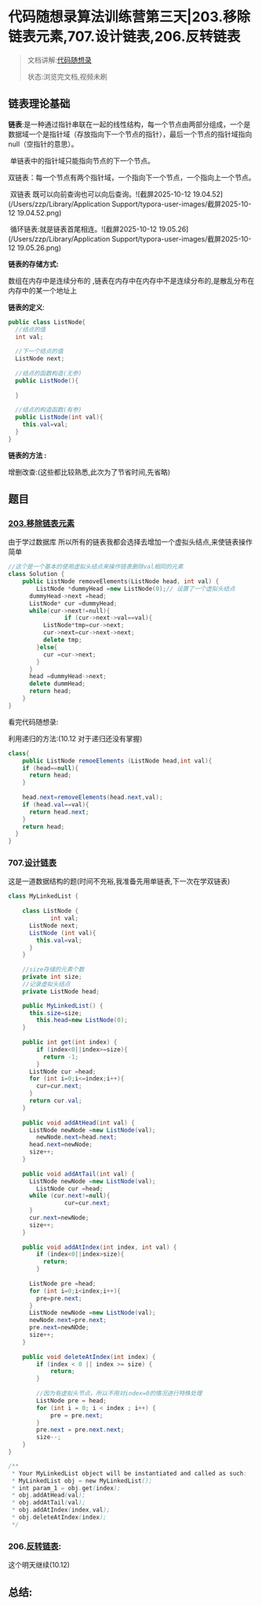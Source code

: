 # 代码随想录算法训练营第三天|203.移除链表元素,707.设计链表,206.反转链表

> 文档讲解:[代码随想录](https://programmercarl.com/0977.%E6%9C%89%E5%BA%8F%E6%95%B0%E7%BB%84%E7%9A%84%E5%B9%B3%E6%96%B9.html#%E5%85%B6%E4%BB%96%E8%AF%AD%E8%A8%80%E7%89%88%E6%9C%AC)
>
> 状态:浏览完文档,视频未刷

## 链表理论基础

​	**链表**:是一种通过指针串联在一起的线性结构，每一个节点由两部分组成，一个是数据域一个是指针域（存放指向下一个节点的指针），最后一个节点的指针域指向null（空指针的意思）。

​	单链表中的指针域只能指向节点的下一个节点。

​	双链表：每一个节点有两个指针域，一个指向下一个节点，一个指向上一个节点。

​	双链表 既可以向前查询也可以向后查询。![截屏2025-10-12 19.04.52](/Users/zzp/Library/Application Support/typora-user-images/截屏2025-10-12 19.04.52.png)

​	循环链表:就是链表首尾相连。![截屏2025-10-12 19.05.26](/Users/zzp/Library/Application Support/typora-user-images/截屏2025-10-12 19.05.26.png)

**链表的存储方式:**

数组在内存中是连续分布的 ,链表在内存中在内存中不是连续分布的,是散乱分布在内存中的某一个地址上



**链表的定义**:

```java
public class ListNode{
  //结点的值
  int val;
  
  //下一个结点的值
  ListNode next;
  
  //结点的函数构造(无参)
  public ListNode(){
    
  }
  
  //结点的构造函数(有参)
  public ListNode(int val){
    this.val=val;
  }
}
```



**链表的方法 :**

增删改查:(这些都比较熟悉,此次为了节省时间,先省略)



## 题目

### [**203.移除链表元素**](https://leetcode.cn/problems/remove-linked-list-elements/description/)

由于学过数据库 所以所有的链表我都会选择去增加一个虚拟头结点,来使链表操作简单

```cpp
//这个是一个基本的使用虚拟头结点来操作链表删除val相同的元素
class Solution {
    public ListNode removeElements(ListNode head, int val) {
     	ListNode *dummyHead =new ListNode(0);//	设置了一个虚拟头结点
      dummyHead->next =head;
      ListNode* cur =dummyHead;
      while(cur->next!=null){
				if (cur->next->val==val){
          ListNode*tmp=cur->next;
          cur->next=cur->next->next;
          delete tmp;
        }else{
          cur =cur->next;
        }
      }
      head =dummyHead->next;
      delete dummHead;
      return head;
    }
}
```

看完代码随想录:

利用递归的方法:(10.12 对于递归还没有掌握)

```java
class{
	public ListNode remoeElements (ListNode head,int val){
    if (head==null){
      return head;
    }
    
    head.next=removeElements(head.next,val);
    if (head.val==val){
      return head.next;
    }
    return head;
  }
}
```

### 707.[**设计链表**](https://leetcode.cn/problems/design-linked-list/description/)

这是一道数据结构的题(时间不充裕,我准备先用单链表,下一次在学双链表)

```java
class MyLinkedList {
  
  	class ListNode {
			int val;
      ListNode next;
      ListNode (int val){
        this.val=val;
      }
    }
  
  	//size存储的元素个数
  	private int size;
  	//记录虚拟头结点
  	private ListNode head;

    public MyLinkedList() {
      this.size=size;
     	this.head=new ListNode(0); 
    }
    
    public int get(int index) {
        if (index<0||index>=size){
          return -1;
        }
      ListNode cur =head;
      for (int i=0;i<=index;i++){
        cur=cur.next;
      }
      return cur.val;
    }
    
    public void addAtHead(int val) {
      ListNode newNode =new ListNode(val);
     	newNode.next=head.next;
      head.next=newNode;
      size++;
    }
    
    public void addAtTail(int val) {
      ListNode newNode =new ListNode(val);
    	ListNode cur =head;
      while (cur.next!=null){
				cur=cur.next;
      }
      cur.next=newNode;
      size++;
    }
    
    public void addAtIndex(int index, int val) {
        if (index<0||index>size){
          return;
        }
      	
      ListNode pre =head;
      for (int i=0;i<index;i++){
        pre=pre.next;
      }
      ListNode newNode =new ListNode(val);
      newNode.next=pre.next;
      pre.next=newNOde;
      size++;
    }
    
    public void deleteAtIndex(int index) {
        if (index < 0 || index >= size) {
            return;
        }
        
        //因为有虚拟头节点，所以不用对index=0的情况进行特殊处理
        ListNode pre = head;
        for (int i = 0; i < index ; i++) {
            pre = pre.next;
        }
        pre.next = pre.next.next;
        size--;
    }
}

/**
 * Your MyLinkedList object will be instantiated and called as such:
 * MyLinkedList obj = new MyLinkedList();
 * int param_1 = obj.get(index);
 * obj.addAtHead(val);
 * obj.addAtTail(val);
 * obj.addAtIndex(index,val);
 * obj.deleteAtIndex(index);
 */
```

### 206.[反转链表](https://leetcode.cn/problems/reverse-linked-list/description/):

这个明天继续(10.12)



## 总结:

